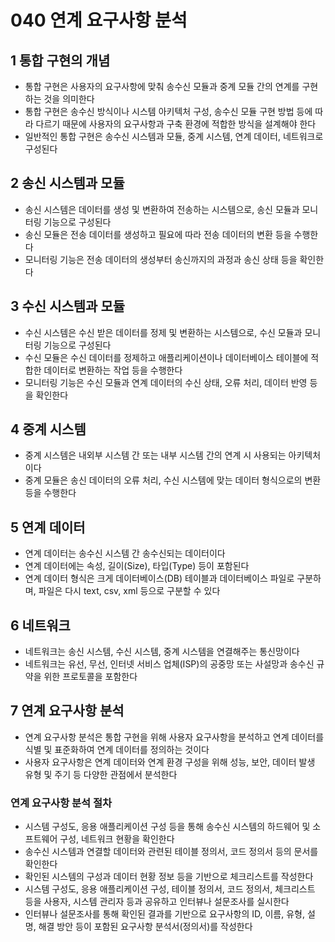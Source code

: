 # 040 연계 요구사항 분석

## 1 통합 구현의 개념

- 통합 구현은 사용자의 요구사항에 맞춰 송수신 모듈과 중계 모듈 간의 연계를 구현하는 것을 의미한다
- 통합 구현은 송수신 방식이나 시스템 아키텍처 구성, 송수신 모듈 구현 방법 등에 따라 다르기 때문에 사용자의 요구사항과 구축 환경에 적합한 방식을 설계해야 한다
- 일반적인 통합 구현은 송수신 시스템과 모듈, 중계 시스템, 연계 데이터, 네트워크로 구성된다



## 2 송신 시스템과 모듈

- 송신 시스템은 데이터를 생성 및 변환하여 전송하는 시스템으로, 송신 모듈과 모니터링 기능으로 구성된다
- 송신 모듈은 전송 데이터를 생성하고 필요에 따라 전송 데이터의 변환 등을 수행한다
- 모니터링 기능은 전송 데이터의 생성부터 송신까지의 과정과 송신 상태 등을 확인한다



## 3 수신 시스템과 모듈

- 수신 시스템은 수신 받은 데이터를 정제 및 변환하는 시스템으로, 수신 모듈과 모니터링 기능으로 구성된다
- 수신 모듈은 수신 데이터를 정제하고 애플리케이션이나 데이터베이스 테이블에 적합한 데이터로 변환하는 작업 등을 수행한다
- 모니터링 기능은 수신 모듈과 연계 데이터의 수신 상태, 오류 처리, 데이터 반영 등을 확인한다



## 4 중계 시스템

- 중계 시스템은 내외부 시스템 간 또는 내부 시스템 간의 연계 시 사용되는 아키텍처이다
- 중계 모듈은 송신 데이터의 오류 처리, 수신 시스템에 맞는 데이터 형식으로의 변환 등을 수행한다



## 5 연계 데이터

- 연계 데이터는 송수신 시스템 간 송수신되는 데이터이다
- 연계 데이터에는 속성, 길이(Size), 타입(Type) 등이 포함된다
- 연계 데이터 형식은 크게 데이터베이스(DB) 테이블과 데이터베이스 파일로 구분하며, 파일은 다시 text, csv, xml 등으로 구분할 수 있다



## 6 네트워크

- 네트워크는 송신 시스템, 수신 시스템, 중계 시스템을 연결해주는 통신망이다
- 네트워크는 유선, 무선, 인터넷 서비스 업체(ISP)의 공중망 또는 사설망과 송수신 규약을 위한 프로토콜을 포함한다



## 7 연계 요구사항 분석

- 연계 요구사항 분석은 통합 구현을 위해 사용자 요구사항을 분석하고 연계 데이터를 식별 및 표준화하여 연계 데이터를 정의하는 것이다
- 사용자 요구사항은 연계 데이터와 연계 환경 구성을 위해 성능, 보안, 데이터 발생 유형 및 주기 등 다양한 관점에서 분석한다



### 연계 요구사항 분석 절차

- 시스템 구성도, 응용 애플리케이션 구성 등을 통해 송수신 시스템의 하드웨어 및 소프트웨어 구성, 네트워크 현황을 확인한다
- 송수신 시스템과 연결할 데이터와 관련된 테이블 정의서, 코드 정의서 등의 문서를 확인한다
- 확인된 시스템의 구성과 데이터 현황 정보 등을 기반으로 체크리스트를 작성한다
- 시스템 구성도, 응용 애플리케이션 구성, 테이블 정의서, 코드 정의서, 체크리스트 등을 사용자, 시스템 관리자 등과 공유하고 인터뷰나 설문조사를 실시한다
- 인터뷰나 설문조사를 통해 확인된 결과를 기반으로 요구사항의 ID, 이름, 유형, 설명, 해결 방안 등이 포함된 요구사항 분석서(정의서)를 작성한다

